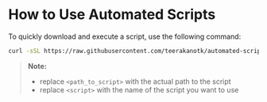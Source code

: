 # How to Use Automated Scripts

To quickly download and execute a script, use the following command:

```bash
curl -sSL https://raw.githubusercontent.com/teerakanotk/automated-scripts/main/<path_to_script>/<script>.sh | bash
```

> **Note:** <br/>
> - replace `<path_to_script>` with the actual path to the script<br/>
> - replace `<script>` with the name of the script you want to use
